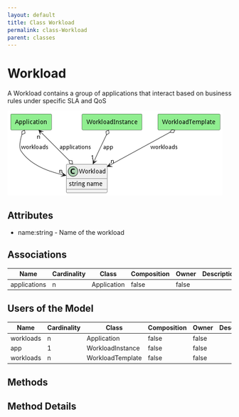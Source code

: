 ```yaml
---
layout: default
title: Class Workload
permalink: class-Workload
parent: classes
---
```


# Workload

A Workload contains a group of applications that interact based on business rules under specific SLA and QoS

![Logical Diagram](./logical.png)

## Attributes

* name:string - Name of the workload


## Associations

| Name | Cardinality | Class | Composition | Owner | Description |
| --- | --- | --- | --- | --- | --- |
| applications | n | Application | false | false |  |



## Users of the Model

| Name | Cardinality | Class | Composition | Owner | Description |
| --- | --- | --- | --- | --- | --- |
| workloads | n | Application | false | false |  |
| app | 1 | WorkloadInstance | false | false |  |
| workloads | n | WorkloadTemplate | false | false |  |





## Methods


<h2>Method Details</h2>
    

